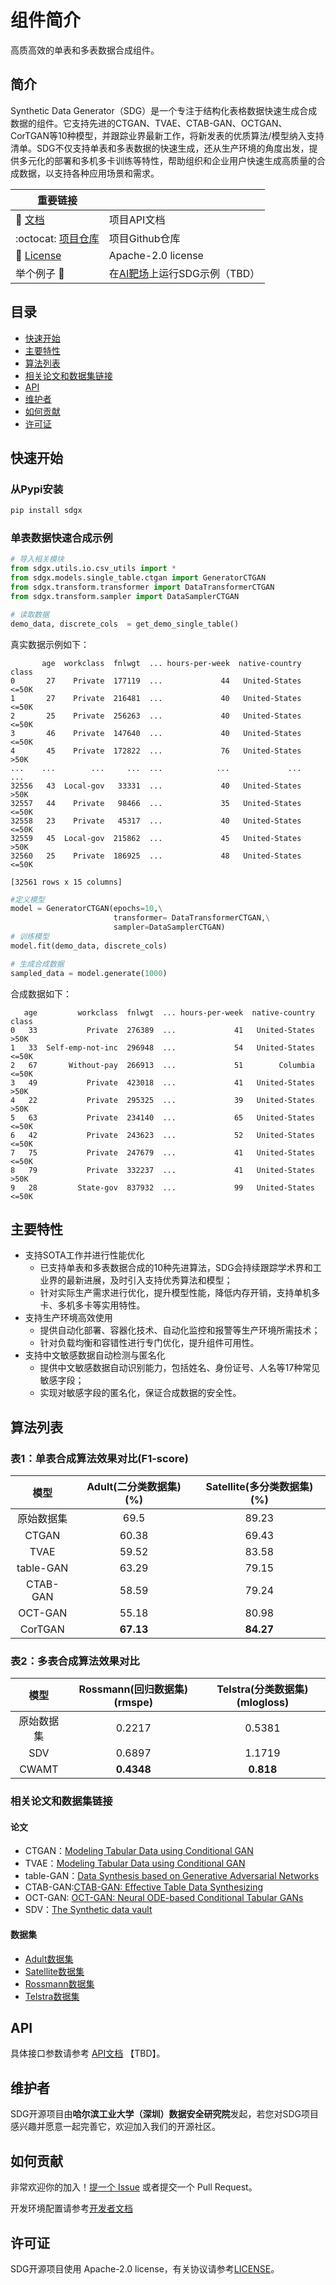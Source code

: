 # 组件简介

高质高效的单表和多表数据合成组件。

## 简介

Synthetic Data Generator（SDG）是一个专注于结构化表格数据快速生成合成数据的组件。它支持先进的CTGAN、TVAE、CTAB-GAN、OCTGAN、CorTGAN等10种模型，并跟踪业界最新工作，将新发表的优质算法/模型纳入支持清单。SDG不仅支持单表和多表数据的快速生成，还从生产环境的角度出发，提供多元化的部署和多机多卡训练等特性，帮助组织和企业用户快速生成高质量的合成数据，以支持各种应用场景和需求。

| 重要链接                                                                                                                                                                                                   |                                                       |
| ---------------------------------------------------------------------------------------------------------------------------------------------------------------------------------------------------------- | ----------------------------------------------------- |
| 📖  [文档](https://sgd.github.io/)                                                                                                                                                                            | 项目API文档                                           |
| :octocat:  [项目仓库](https://github.com/hitsz-ids/synthetic-data-generator) | 项目Github仓库                                        |
| 📜 [License](https://github.com/hitsz-ids/synthetic-data-generator/blob/main/LICENSE)                                                                                                                         | Apache-2.0 license                                    |
| 举个例子 🌰                                                                                                                                                                                                | 在[AI靶场](https://datai.pcl.ac.cn/)上运行SDG示例（TBD） |

## 目录


- [快速开始](#快速开始)
- [主要特性](#主要特性)
- [算法列表](#算法列表)
- [相关论文和数据集链接](#相关论文和数据集链接)
- [API](#API)
- [维护者](#维护者)
- [如何贡献](#如何贡献)
- [许可证](#许可证)

## 快速开始

### 从Pypi安装

```bash
pip install sdgx
```

### 单表数据快速合成示例

```python
# 导入相关模块
from sdgx.utils.io.csv_utils import *
from sdgx.models.single_table.ctgan import GeneratorCTGAN
from sdgx.transform.transformer import DataTransformerCTGAN
from sdgx.transform.sampler import DataSamplerCTGAN

# 读取数据
demo_data, discrete_cols  = get_demo_single_table()
```

真实数据示例如下：

```
       age  workclass  fnlwgt  ... hours-per-week  native-country  class
0       27    Private  177119  ...             44   United-States  <=50K
1       27    Private  216481  ...             40   United-States  <=50K
2       25    Private  256263  ...             40   United-States  <=50K
3       46    Private  147640  ...             40   United-States  <=50K
4       45    Private  172822  ...             76   United-States   >50K
...    ...        ...     ...  ...            ...             ...    ...
32556   43  Local-gov   33331  ...             40   United-States   >50K
32557   44    Private   98466  ...             35   United-States  <=50K
32558   23    Private   45317  ...             40   United-States  <=50K
32559   45  Local-gov  215862  ...             45   United-States   >50K
32560   25    Private  186925  ...             48   United-States  <=50K

[32561 rows x 15 columns]

```

```python
#定义模型
model = GeneratorCTGAN(epochs=10,\
                       transformer= DataTransformerCTGAN,\
                       sampler=DataSamplerCTGAN)
# 训练模型
model.fit(demo_data, discrete_cols)

# 生成合成数据
sampled_data = model.generate(1000)
```

合成数据如下：

```
   age         workclass  fnlwgt  ... hours-per-week  native-country  class
0   33           Private  276389  ...             41   United-States   >50K
1   33  Self-emp-not-inc  296948  ...             54   United-States  <=50K
2   67       Without-pay  266913  ...             51        Columbia  <=50K
3   49           Private  423018  ...             41   United-States   >50K
4   22           Private  295325  ...             39   United-States   >50K
5   63           Private  234140  ...             65   United-States  <=50K
6   42           Private  243623  ...             52   United-States  <=50K
7   75           Private  247679  ...             41   United-States  <=50K
8   79           Private  332237  ...             41   United-States   >50K
9   28         State-gov  837932  ...             99   United-States  <=50K
```

## 主要特性

+ 支持SOTA工作并进行性能优化
  + 已支持单表和多表数据合成的10种先进算法，SDG会持续跟踪学术界和工业界的最新进展，及时引入支持优秀算法和模型；
  + 针对实际生产需求进行优化，提升模型性能，降低内存开销，支持单机多卡、多机多卡等实用特性。
+ 支持生产环境高效使用
  + 提供自动化部署、容器化技术、自动化监控和报警等生产环境所需技术；
  + 针对负载均衡和容错性进行专门优化，提升组件可用性。
+ 支持中文敏感数据自动检测与匿名化
  + 提供中文敏感数据自动识别能力，包括姓名、身份证号、人名等17种常见敏感字段；
  + 实现对敏感字段的匿名化，保证合成数据的安全性。

## 算法列表

### 表1：单表合成算法效果对比(F1-score)

|    模型    | Adult(二分类数据集)(%) | Satellite(多分类数据集)(%) |
| :--------: | :--------------------: | :------------------------: |
| 原始数据集 |          69.5          |           89.23           |
|   CTGAN   |         60.38         |           69.43           |
|    TVAE    |         59.52         |           83.58           |
| table-GAN |         63.29         |           79.15           |
|  CTAB-GAN  |         58.59         |           79.24           |
|  OCT-GAN  |         55.18         |           80.98           |
|  CorTGAN  |    **67.13**    |      **84.27**      |

### 表2：多表合成算法效果对比

|    模型    | Rossmann(回归数据集)(rmspe) | Telstra(分类数据集)(mlogloss) |
| :--------: | :-------------------------: | :---------------------------: |
| 原始数据集 |           0.2217           |            0.5381            |
|    SDV    |           0.6897           |            1.1719            |
|   CWAMT   |      **0.4348**      |        **0.818**        |

### 相关论文和数据集链接

#### 论文

- CTGAN：[Modeling Tabular Data using Conditional GAN](https://proceedings.neurips.cc/paper/2019/hash/254ed7d2de3b23ab10936522dd547b78-Abstract.html)
- TVAE：[Modeling Tabular Data using Conditional GAN](https://proceedings.neurips.cc/paper/2019/hash/254ed7d2de3b23ab10936522dd547b78-Abstract.html)
- table-GAN：[Data Synthesis based on Generative Adversarial Networks](https://arxiv.org/pdf/1806.03384.pdf)
- CTAB-GAN:[CTAB-GAN: Effective Table Data Synthesizing](https://proceedings.mlr.press/v157/zhao21a/zhao21a.pdf)
- OCT-GAN: [OCT-GAN: Neural ODE-based Conditional Tabular GANs](https://arxiv.org/pdf/2105.14969.pdf)
- SDV：[The Synthetic data vault](https://sci-hub.se/10.1109/DSAA.2016.49 "多表合成")

#### 数据集

- [Adult数据集](http://archive.ics.uci.edu/ml/datasets/adult)
- [Satellite数据集](http://archive.ics.uci.edu/dataset/146/statlog+landsat+satellite)
- [Rossmann数据集](https://www.kaggle.com/competitions/rossmann-store-sales/data)
- [Telstra数据集](https://www.kaggle.com/competitions/telstra-recruiting-network/data)


## API

具体接口参数请参考 [API文档](https://SDG.readthedocs.io/en/latest/api/index.html) 【TBD】。

## 维护者

SDG开源项目由**哈尔滨工业大学（深圳）数据安全研究院**发起，若您对SDG项目感兴趣并愿意一起完善它，欢迎加入我们的开源社区。

## 如何贡献

非常欢迎你的加入！[提一个 Issue](https://github.com/hitsz-ids/synthetic-data-generator/issues/new) 或者提交一个 Pull Request。

开发环境配置请参考[开发者文档](./DEVELOP.md)

## 许可证

SDG开源项目使用 Apache-2.0 license，有关协议请参考[LICENSE](https://github.com/hitsz-ids/synthetic-data-generator/blob/main/LICENSE)。

[文档]: https://sgd.github.io/
[项目仓库]: https://github.com/hitsz-ids/synthetic-data-generator
[License]: https://github.com/hitsz-ids/synthetic-data-generator/blob/main/LICENSE
[AI靶场]: https://datai.pcl.ac.cn/
